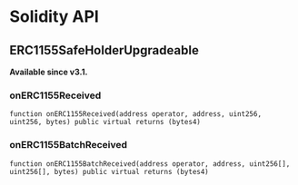 # Solidity API

## ERC1155SafeHolderUpgradeable

__Available since v3.1.__

### onERC1155Received

```solidity
function onERC1155Received(address operator, address, uint256, uint256, bytes) public virtual returns (bytes4)
```

### onERC1155BatchReceived

```solidity
function onERC1155BatchReceived(address operator, address, uint256[], uint256[], bytes) public virtual returns (bytes4)
```

